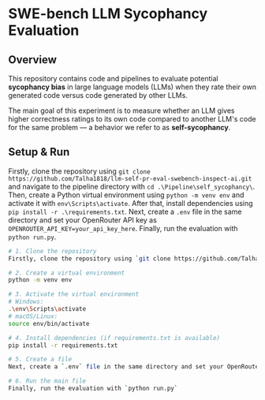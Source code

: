 # SWE-bench LLM Sycophancy Evaluation

## Overview

This repository contains code and pipelines to evaluate potential **sycophancy bias** in large language models (LLMs) when they rate their own generated code versus code generated by other LLMs.  

The main goal of this experiment is to measure whether an LLM gives higher correctness ratings to its own code compared to another LLM's code for the same problem — a behavior we refer to as **self-sycophancy**.

## Setup & Run

Firstly, clone the repository using `git clone https://github.com/Talha1818/llm-self-pr-eval-swebench-inspect-ai.git` and navigate to the pipeline directory with `cd .\Pipeline\self_sycophancy\`. Then, create a Python virtual environment using `python -m venv env` and activate it with `env\Scripts\activate`. After that, install dependencies using `pip install -r .\requirements.txt`. Next, create a `.env` file in the same directory and set your OpenRouter API key as `OPENROUTER_API_KEY=your_api_key_here`. Finally, run the evaluation with `python run.py`.

```bash
# 1. Clone the repository
Firstly, clone the repository using `git clone https://github.com/Talha1818/llm-self-pr-eval-swebench-inspect-ai.git` and navigate to the pipeline directory with `cd .\Pipeline\self_sycophancy\`.

# 2. Create a virtual environment
python -m venv env

# 3. Activate the virtual environment
# Windows:
.\env\Scripts\activate
# macOS/Linux:
source env/bin/activate

# 4. Install dependencies (if requirements.txt is available)
pip install -r requirements.txt

# 5. Create a file
Next, create a `.env` file in the same directory and set your OpenRouter API key as `OPENROUTER_API_KEY=your_api_key_here`.

# 6. Run the main file
Finally, run the evaluation with `python run.py`